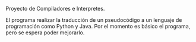 Proyecto de Compiladores e Interpretes.

El programa realizar la traducción de un pseudocódigo a un lenguaje  de programación
como Python y Java. Por el momento es básico el programa, pero se espera poder 
mejorarlo.
